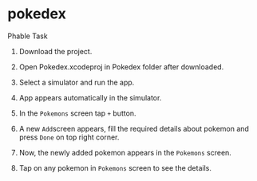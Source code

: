 # pokedex
Phable Task

1) Download the project.
2) Open Pokedex.xcodeproj in Pokedex folder after downloaded.
3) Select a simulator and run the app.
4) App appears automatically in the simulator.

5) In the `Pokemons` screen tap `+` button.
6) A new `Add`screen appears, fill the required details about pokemon and press `Done` on top right corner.
7) Now, the newly added pokemon appears in the `Pokemons` screen.
8) Tap on any pokemon in `Pokemons` screen to see the details.
